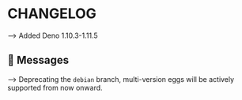 # CHANGELOG

⟶ Added Deno 1.10.3-1.11.5

## 📌 Messages

⟶ Deprecating the `debian` branch, multi-version eggs will be actively supported from now onward.
